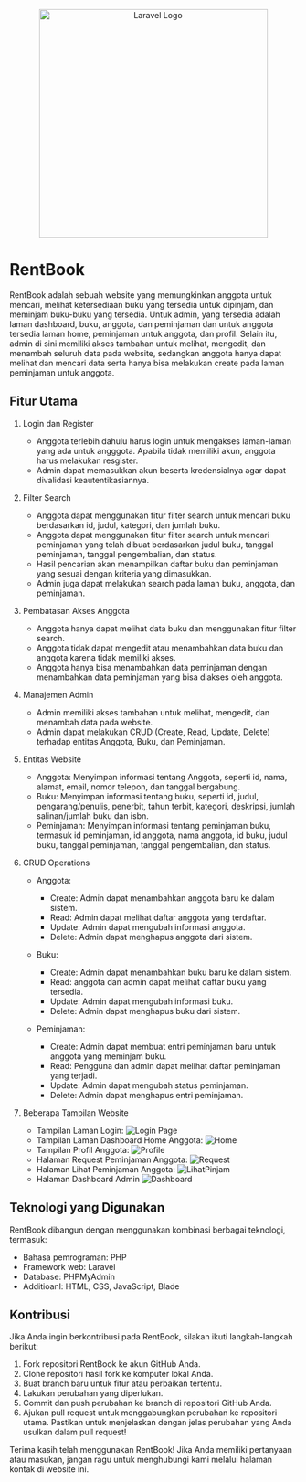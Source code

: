 <p align="center"><a href="#" target="_blank"><img src="https://github.com/fathiamaliah/pemweb/blob/cd05ae3ca746bf99a9b4c3612b871672f3866adb/4.png" width="400" alt="Laravel Logo"></a></p>

# RentBook

RentBook adalah sebuah website yang memungkinkan anggota untuk mencari, melihat ketersediaan buku yang tersedia untuk dipinjam, dan meminjam buku-buku yang tersedia. Untuk admin, yang tersedia adalah laman dashboard,  buku, anggota, dan peminjaman dan untuk anggota tersedia laman home, peminjaman untuk anggota, dan profil. Selain itu,  admin di sini memiliki akses tambahan untuk melihat, mengedit, dan menambah  seluruh data pada website, sedangkan anggota hanya dapat melihat dan mencari data serta hanya bisa melakukan create pada laman peminjaman untuk anggota.

## Fitur Utama

1. Login dan Register
   - Anggota terlebih dahulu harus login untuk mengakses laman-laman yang ada untuk angggota. Apabila tidak memiliki akun, anggota harus melakukan resgister.
   - Admin dapat memasukkan akun beserta kredensialnya agar dapat divalidasi keautentikasiannya.
     
2. Filter Search
   - Anggota dapat menggunakan fitur filter search untuk mencari buku berdasarkan id, judul, kategori, dan jumlah buku.
   - Anggota dapat menggunakan fitur filter search untuk mencari peminjaman yang telah dibuat berdasarkan judul buku, tanggal peminjaman, tanggal pengembalian, dan status.
   - Hasil pencarian akan menampilkan daftar buku dan peminjaman yang sesuai dengan kriteria yang dimasukkan.
   - Admin juga dapat melakukan search pada laman buku, anggota, dan peminjaman.

3. Pembatasan Akses Anggota
   - Anggota hanya dapat melihat data buku dan menggunakan fitur filter search.
   - Anggota tidak dapat mengedit atau menambahkan data buku dan anggota karena tidak memiliki akses.
   - Anggota hanya bisa menambahkan data peminjaman dengan menambahkan data peminjaman yang bisa diakses oleh anggota.

4. Manajemen Admin
   - Admin memiliki akses tambahan untuk melihat, mengedit, dan menambah data pada website.
   - Admin dapat melakukan CRUD (Create, Read, Update, Delete) terhadap entitas Anggota, Buku, dan Peminjaman.

5. Entitas Website

   - Anggota: Menyimpan informasi tentang Anggota, seperti id, nama, alamat, email, nomor telepon, dan tanggal bergabung.
   - Buku: Menyimpan informasi tentang buku, seperti id, judul, pengarang/penulis, penerbit, tahun terbit, kategori, deskripsi, jumlah salinan/jumlah buku  dan isbn.
   - Peminjaman: Menyimpan informasi tentang peminjaman buku, termasuk id peminjaman, id anggota,  nama anggota, id buku, judul buku, tanggal peminjaman, tanggal          pengembalian, dan status.

6. CRUD Operations

   - Anggota:
     - Create: Admin dapat menambahkan anggota baru ke dalam sistem.
     - Read: Admin dapat melihat daftar anggota yang terdaftar.
     - Update: Admin dapat mengubah informasi anggota.
     - Delete: Admin dapat menghapus anggota dari sistem.

   - Buku:
     - Create: Admin dapat menambahkan buku baru ke dalam sistem.
     - Read: anggota dan admin dapat melihat daftar buku yang tersedia.
     - Update: Admin dapat mengubah informasi buku.
     - Delete: Admin dapat menghapus buku dari sistem.

   - Peminjaman:
     - Create: Admin dapat membuat entri peminjaman baru untuk anggota yang meminjam buku.
     - Read: Pengguna dan admin dapat melihat daftar peminjaman yang terjadi.
     - Update: Admin dapat mengubah status peminjaman.
     - Delete: Admin dapat menghapus entri peminjaman.
       
7. Beberapa Tampilan Website

     - Tampilan Laman Login:
       ![Login Page](https://github.com/fathiamaliah/pemweb/blob/5d21185e299c089755c0f6dbf7731dd7a399df3e/login%20page.jpeg)
     - Tampilan Laman Dashboard Home Anggota:
       ![Home](https://github.com/fathiamaliah/pemweb/blob/5d21185e299c089755c0f6dbf7731dd7a399df3e/Tampilan%20Daashboard%20Anggota.jpeg)
     - Tampilan Profil Anggota:
       ![Profile](https://github.com/fathiamaliah/pemweb/blob/5d21185e299c089755c0f6dbf7731dd7a399df3e/Halaman%20Profil%20Anggota.jpeg)
     - Halaman Request Peminjaman Anggota:
       ![Request](https://github.com/fathiamaliah/pemweb/blob/5d21185e299c089755c0f6dbf7731dd7a399df3e/Halaman%Create%20Peminjaman%20Anggota.jpeg)
     - Halaman Lihat Peminjaman Anggota:
       ![LihatPinjam](https://github.com/fathiamaliah/pemweb/blob/5d21185e299c089755c0f6dbf7731dd7a399df3e/Halaman%Lihat%20Peminjaman%20Anggota.jpeg)
     - Halaman Dashboard Admin
       ![Dashboard](https://github.com/fathiamaliah/pemweb/blob/5d21185e299c089755c0f6dbf7731dd7a399df3e/Halaman%20Dashboard%20Admin.jpeg)

## Teknologi yang Digunakan

RentBook dibangun dengan menggunakan kombinasi berbagai teknologi, termasuk:

- Bahasa pemrograman: PHP
- Framework web: Laravel 
- Database: PHPMyAdmin
- Additioanl: HTML, CSS, JavaScript, Blade

## Kontribusi

Jika Anda ingin berkontribusi pada RentBook, silakan ikuti langkah-langkah berikut:

1. Fork repositori RentBook ke akun GitHub Anda.
2. Clone repositori hasil fork ke komputer lokal Anda.
3. Buat branch baru untuk fitur atau perbaikan tertentu.
4. Lakukan perubahan yang diperlukan.
5. Commit dan push perubahan ke branch di repositori GitHub Anda.
6. Ajukan pull request untuk menggabungkan perubahan ke repositori utama.
Pastikan untuk menjelaskan dengan jelas perubahan yang Anda usulkan dalam pull request!

Terima kasih telah menggunakan RentBook! Jika Anda memiliki pertanyaan atau masukan, jangan ragu untuk menghubungi kami melalui halaman kontak di website ini.
